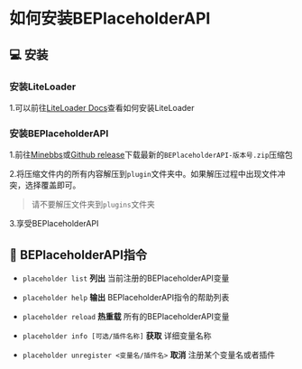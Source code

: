 # 如何安装BEPlaceholderAPI

## 💻 安装

### 安装LiteLoader
1.可以前往[LiteLoader Docs](https://docs.litebds.com/#/zh_CN/Usage/)查看如何安装LiteLoader

### 安装BEPlaceholderAPI
1.前往[Minebbs]()或[Github release](https://github.com/dreamguxiang/BEPlaceholderAPI/releases)下载最新的`BEPlaceholderAPI-版本号.zip`压缩包

2.将压缩文件内的所有内容解压到`plugin`文件夹中。如果解压过程中出现文件冲突，选择覆盖即可。
>请不要解压文件夹到`plugins`文件夹

3.享受BEPlaceholderAPI

## 🎯 BEPlaceholderAPI指令
- `placeholder list`
**列出** 当前注册的BEPlaceholderAPI变量

- `placeholder help`
**输出** BEPlaceholderAPI指令的帮助列表

- `placeholder reload`
**热重载** 所有的BEPlaceholderAPI变量

- `placeholder info [可选/插件名称]`
**获取** 详细变量名称

- `placeholder unregister <变量名/插件名>`
**取消** 注册某个变量名或者插件